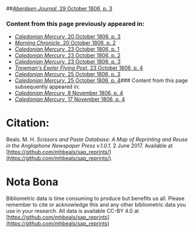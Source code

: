 ##[*Aberdeen Journal*, 29 October 1806, p. 3](https://mhbeals.github.io/sap_html/Aberdeen-Journal/Aberdeen-Journal-29-October-1806-p-3)

### Content from this page previously appeared in:
+ [*Caledonian Mercury*, 20 October 1806, p. 3](https://mhbeals.github.io/sap_html/Caledonian-Mercury/Caledonian-Mercury-20-October-1806-p-3)
+ [*Morning Chronicle*, 20 October 1806, p. 2](https://mhbeals.github.io/sap_html/Morning-Chronicle/Morning-Chronicle-20-October-1806-p-2)
+ [*Caledonian Mercury*, 23 October 1806, p. 1](https://mhbeals.github.io/sap_html/Caledonian-Mercury/Caledonian-Mercury-23-October-1806-p-1)
+ [*Caledonian Mercury*, 23 October 1806, p. 2](https://mhbeals.github.io/sap_html/Caledonian-Mercury/Caledonian-Mercury-23-October-1806-p-2)
+ [*Caledonian Mercury*, 23 October 1806, p. 3](https://mhbeals.github.io/sap_html/Caledonian-Mercury/Caledonian-Mercury-23-October-1806-p-3)
+ [*Trewman's Exeter Flying Post*, 23 October 1806, p. 4](https://mhbeals.github.io/sap_html/Trewman's-Exeter-Flying-Post/Trewman's-Exeter-Flying-Post-23-October-1806-p-4)
+ [*Caledonian Mercury*, 25 October 1806, p. 3](https://mhbeals.github.io/sap_html/Caledonian-Mercury/Caledonian-Mercury-25-October-1806-p-3)
+ [*Caledonian Mercury*, 25 October 1806, p. 4](https://mhbeals.github.io/sap_html/Caledonian-Mercury/Caledonian-Mercury-25-October-1806-p-4)### Content from this page subsequently appeared in:
+ [*Caledonian Mercury*, 8 November 1806, p. 4](https://mhbeals.github.io/sap_html/Caledonian-Mercury/Caledonian-Mercury-8-November-1806-p-4)
+ [*Caledonian Mercury*, 17 November 1806, p. 4](https://mhbeals.github.io/sap_html/Caledonian-Mercury/Caledonian-Mercury-17-November-1806-p-4)
                    
# Citation: 

Beals. M. H. *Scissors and Paste Database: A Map of Reprinting and Reuse in the Anglophone Newspaper Press v.1.0.1.* 2 June 2017. Available at [https://github.com/mhbeals/sap_reprints/](https://github.com/mhbeals/sap_reprints/). 
                    
# Nota Bona

Bibliometric data is time consuming to produce but benefits us all. Please remember to cite or acknowledge this and any other bibliometric data you use in your research. All data is available CC-BY 4.0 at [https://github.com/mhbeals/sap_reprints](https://github.com/mhbeals/sap_reprints)